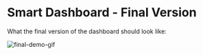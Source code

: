 # Smart Dashboard - Final Version

What the final version of the dashboard should look like:

![final-demo-gif](https://media.giphy.com/media/39hp90HT8WeRWSpssH/giphy.gif)
